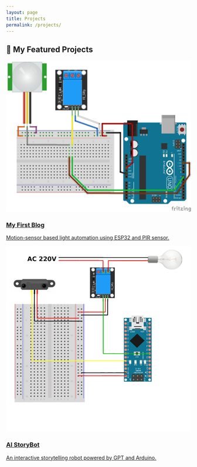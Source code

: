 ```yaml
---
layout: page
title: Projects
permalink: /projects/
---
```


<h2>🚀 My Featured Projects</h2>

<div class="projects-grid">

  <div class="project-card">
    <a href="{{ site.baseurl }}/blog/2025-06-27-my-first-blog.html">
      <img src="/images/smart-light-thumb.jpg" alt="My First Blog">
      <h3>My First Blog</h3>
      <p>Motion-sensor based light automation using ESP32 and PIR sensor.</p>
    </a>
  </div>

  <div class="project-card">
    <a href="{{ site.baseurl }}/blog/2025/06/10/ai-storybot.html">
      <img src="/images/storybot-thumb.png" alt="AI StoryBot">
      <h3>AI StoryBot</h3>
      <p>An interactive storytelling robot powered by GPT and Arduino.</p>
    </a>
  </div>

  <!-- 🧱 Add more project-card blocks below -->

</div>

